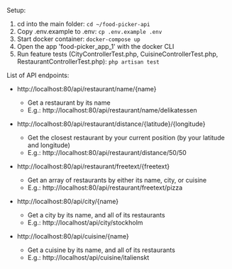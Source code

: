Setup:
1. cd into the main folder: ```cd ~/food-picker-api```
2. Copy .env.example to .env: ```cp .env.example .env```
3. Start docker container: ```docker-compose up```
4. Open the app 'food-picker_app_1' with the docker CLI
5. Run feature tests (CityControllerTest.php, CuisineControllerTest.php, RestaurantControllerTest.php): ```php artisan test```


List of API endpoints:

- http://localhost:80/api/restaurant/name/{name}
  - Get a restaurant by its name
  - E.g.: http://localhost:80/api/restaurant/name/delikatessen
- http://localhost:80/api/restaurant/distance/{latitude}/{longitude}
  - Get the closest restaurant by your current position (by your latitude and longitude)
  - E.g.: http://localhost:80/api/restaurant/distance/50/50
- http://localhost:80/api/restaurant/freetext/{freetext}
  - Get an array of restaurants by either its name, city, or cuisine 
  - E.g.: http://localhost:80/api/restaurant/freetext/pizza

- http://localhost:80/api/city/{name}
  - Get a city by its name, and all of its restaurants
  - E.g.: http://localhost/api/city/stockholm

- http://localhost:80/api/cuisine/{name}
  - Get a cuisine by its name, and all of its restaurants
  - E.g.: http://localhost/api/cuisine/italienskt
